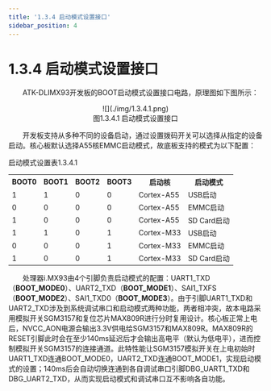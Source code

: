 ```yaml
---
title: '1.3.4 启动模式设置接口'
sidebar_position: 4
---
```


# 1.3.4 启动模式设置接口

&emsp;&emsp;ATK-DLIMX93开发板的BOOT启动模式设置接口电路，原理图如下图所示：

<center>
![](./img/1.3.4.1.png)<br />
图1.3.4.1 启动模式设置接口
</center>

&emsp;&emsp;开发板支持从多种不同的设备启动，通过设置拨码开关可以选择从指定的设备启动。核心板默认选择A55核EMMC启动模式，故底板支持的模式为以下配置：

启动模式设置表1.3.4.1<br />
<div class="climx93b_center-table-div">
<table class="climx93b_center-table">
  <tr>
    <th>BOOT0</th>
    <th>BOOT1</th>
    <th>BOOT2</th>
    <th>BOOT3</th>
    <th>启动核</th>
    <th>启动模式</th>
  </tr>
  <tr>
    <td>1</td>
    <td>1</td>
    <td>0</td>
    <td>0</td>
    <td>Cortex-A55</td>
    <td>USB启动</td>
  </tr>
  <tr>
    <td>0</td>
    <td>0</td>
    <td>0</td>
    <td>0</td>
    <td>Cortex-A55</td>
    <td>EMMC启动</td>
  </tr>
  <tr>
    <td>1</td>
    <td>0</td>
    <td>0</td>
    <td>0</td>
    <td>Cortex-A55</td>
    <td>SD Card启动</td>
  </tr>
  <tr>
    <td>1</td>
    <td>1</td>
    <td>0</td>
    <td>1</td>
    <td>Cortex-M33</td>
    <td>USB启动</td>
  </tr>
  <tr>
    <td>0</td>
    <td>0</td>
    <td>0</td>
    <td>1</td>
    <td>Cortex-M33</td>
    <td>EMMC启动</td>
  </tr>
  <tr>
    <td>1</td>
    <td>0</td>
    <td>0</td>
    <td>1</td>
    <td>Cortex-M33</td>
    <td>SD Card启动</td>
  </tr>
</table>
</div>


&emsp;&emsp;处理器i.MX93由4个引脚负责启动模式的配置：UART1_TXD（**BOOT_MODE0**）、UART2_TXD（**BOOT_MODE1**）、SAI1_TXFS（**BOOT_MODE2**）、SAI1_TXD0（**BOOT_MODE3**）。由于引脚UART1_TXD和UART2_TXD涉及到系统调试串口和启动模式两种功能，两者相冲突，故本电路采用模拟开关SGM3157和复位芯片MAX809R进行分时复用设计。核心板正常上电后，NVCC_AON电源会输出3.3V供电给SGM3157和MAX809R。MAX809R的RESET引脚此时会在至少140ms延迟后才会输出高电平（默认为低电平），进而控制模拟开关SGM3157的连接通道。此特性能让SGM3157模拟开关在上电初始时UART1_TXD连通BOOT_MODE0，UART2_TXD连通BOOT_MODE1，实现启动模式的设置；140ms后会自动切换连通到各自调试串口引脚DBG_UART1_TXD和DBG_UART2_TXD，从而实现启动模式和调试串口互不影响各自功能。














